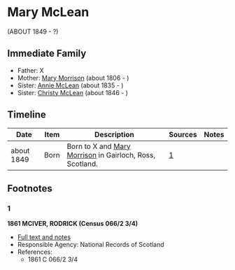 ﻿---
layout: person
subject_key: i45920386
permalink: /people/i45920386
---

# Mary McLean
(ABOUT 1849 - ?)

## Immediate Family

* Father: X
* Mother: [Mary Morrison](./@18316154@-mary-morrison-b1806-d.md) (about 1806 - )
* Sister: [Annie McLean](./@68658880@-annie-mclean-b1835-d.md) (about 1835 - )
* Sister: [Christy McLean](./@62955988@-christy-mclean-b1846-d.md) (about 1846 - )

## Timeline

Date | Item | Description | Sources | Notes
---|---|---|---|---
about 1849 | Born | Born to X and [Mary Morrison](./@18316154@-mary-morrison-b1806-d.md) in Gairloch, Ross, Scotland. | [1](#1) | 

## Footnotes

### 1

**1861 MCIVER, RODRICK (Census 066/2 3/4)**

* [Full text and notes](../sources/@91380221@-1861-mciver,-rodrick-census-066-2-3-4-.md)
* Responsible Agency: National Records of Scotland
* References: 
  * 1861 C 066/2 3/4

